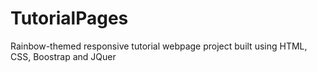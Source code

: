 # TutorialPages
Rainbow-themed responsive tutorial webpage project built using HTML, CSS, Boostrap and JQuer
